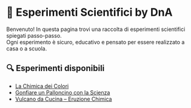 # 🔬 Esperimenti Scientifici by DnA

Benvenuto! In questa pagina trovi una raccolta di esperimenti scientifici spiegati passo-passo.  
Ogni esperimento è sicuro, educativo e pensato per essere realizzato a casa o a scuola.

## 🔍 Esperimenti disponibili


- [La Chimica dei Colori](chimica-dei-colori.md)
- [Gonfiare un Palloncino con la Scienza](gonfia-palloncino.md)
- [Vulcano da Cucina – Eruzione Chimica](vulcano-da-cucina.md)




